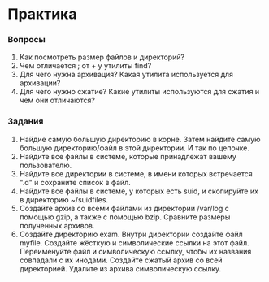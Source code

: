 # Практика

### Вопросы

1. Как посмотреть размер файлов и директорий?
2. Чем отличается \; от + у утилиты find?
3. Для чего нужна архивация? Какая утилита используется для архивации?
4. Для чего нужно сжатие? Какие утилиты используются для сжатия и чем они отличаются?

### Задания

1. Найдие самую большую директорию в корне. Затем найдите самую большую директорию/файл в этой директории. И так по цепочке. 
2. Найдите все файлы в системе, которые принадлежат вашему пользователю. 
3. Найдите все директории в системе, в имени которых встречается ".d" и сохраните список в файл.
4. Найдите все файлы в системе, у которых есть suid, и скопируйте их в директорию ~/suidfiles.
5. Создайте архив со всеми файлами из директории /var/log с помощью gzip, а также с помощью bzip. Сравните размеры полученных архивов.
6. Создайте директорию exam. Внутри директории создайте файл myfile. Создайте жёсткую и символические ссылки на этот файл. Переименуйте файл и символическую ссылку, чтобы их названия совпадали с их инодами. Создайте сжатый архив со всей директорией. Удалите из архива символическую ссылку.